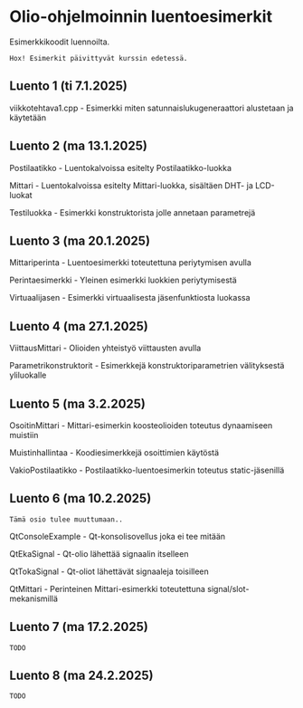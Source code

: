# Olio-ohjelmoinnin luentoesimerkit
Esimerkkikoodit luennoilta. 

`Hox! Esimerkit päivittyvät kurssin edetessä.`

## Luento 1 (ti 7.1.2025)
viikkotehtava1.cpp - Esimerkki miten satunnaislukugeneraattori alustetaan ja käytetään

## Luento 2 (ma 13.1.2025)
Postilaatikko - Luentokalvoissa esitelty Postilaatikko-luokka

Mittari - Luentokalvoissa esitelty Mittari-luokka, sisältäen DHT- ja LCD-luokat

Testiluokka - Esimerkki konstruktorista jolle annetaan parametrejä

## Luento 3 (ma 20.1.2025)
Mittariperinta - Luentoesimerkki toteutettuna periytymisen avulla

Perintaesimerkki - Yleinen esimerkki luokkien periytymisestä

Virtuaalijasen - Esimerkki virtuaalisesta jäsenfunktiosta luokassa

## Luento 4 (ma 27.1.2025)
ViittausMittari - Olioiden yhteistyö viittausten avulla

Parametrikonstruktorit - Esimerkkejä konstruktoriparametrien välityksestä yliluokalle

## Luento 5 (ma 3.2.2025)
OsoitinMittari - Mittari-esimerkin koosteolioiden toteutus dynaamiseen muistiin

Muistinhallintaa - Koodiesimerkkejä osoittimien käytöstä

VakioPostilaatikko - Postilaatikko-luentoesimerkin toteutus static-jäsenillä

## Luento 6 (ma 10.2.2025)

`Tämä osio tulee muuttumaan..` 

QtConsoleExample - Qt-konsolisovellus joka ei tee mitään

QtEkaSignal - Qt-olio lähettää signaalin itselleen

QtTokaSignal - Qt-oliot lähettävät signaaleja toisilleen

QtMittari - Perinteinen Mittari-esimerkki toteutettuna signal/slot-mekanismillä

## Luento 7 (ma 17.2.2025)

`TODO` 

## Luento 8 (ma 24.2.2025)

`TODO` 

